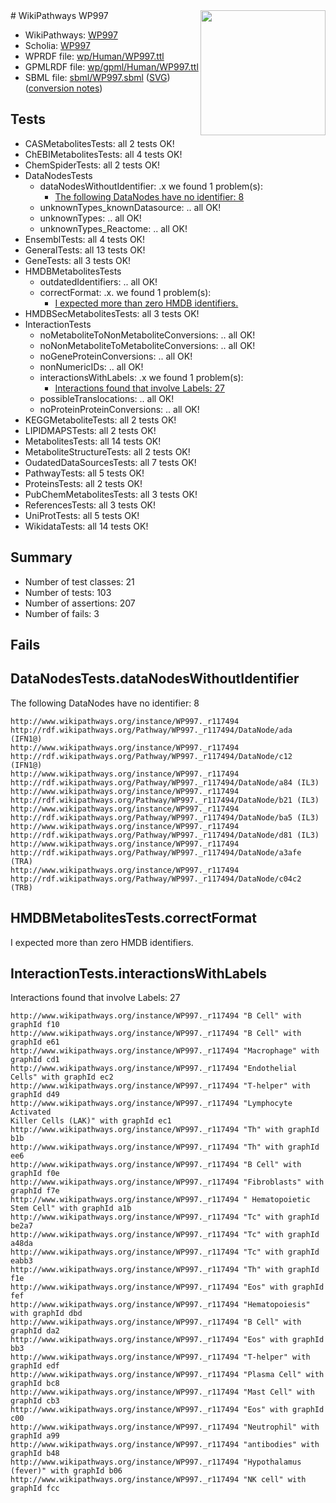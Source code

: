 <img style="float: right; width: 200px" src="../logo.png" />
# WikiPathways WP997

* WikiPathways: [WP997](https://identifiers.org/wikipathways:WP997)
* Scholia: [WP997](https://scholia.toolforge.org/wikipathways/WP997)
* WPRDF file: [wp/Human/WP997.ttl](../wp/Human/WP997.ttl)
* GPMLRDF file: [wp/gpml/Human/WP997.ttl](../wp/gpml/Human/WP997.ttl)
* SBML file: [sbml/WP997.sbml](../sbml/WP997.sbml) ([SVG](../sbml/WP997.svg)) ([conversion notes](../sbml/WP997.txt))

## Tests
* CASMetabolitesTests: all 2 tests OK!
* ChEBIMetabolitesTests: all 4 tests OK!
* ChemSpiderTests: all 2 tests OK!
* DataNodesTests
    * dataNodesWithoutIdentifier: .x we found 1 problem(s):
        * [The following DataNodes have no identifier: 8](#d2d32fa7)
    * unknownTypes_knownDatasource: .. all OK!
    * unknownTypes: .. all OK!
    * unknownTypes_Reactome: .. all OK!
* EnsemblTests: all 4 tests OK!
* GeneralTests: all 13 tests OK!
* GeneTests: all 3 tests OK!
* HMDBMetabolitesTests
    * outdatedIdentifiers: .. all OK!
    * correctFormat: .x. we found 1 problem(s):
        * [I expected more than zero HMDB identifiers.](#ad154c1e)
* HMDBSecMetabolitesTests: all 3 tests OK!
* InteractionTests
    * noMetaboliteToNonMetaboliteConversions: .. all OK!
    * noNonMetaboliteToMetaboliteConversions: .. all OK!
    * noGeneProteinConversions: .. all OK!
    * nonNumericIDs: .. all OK!
    * interactionsWithLabels: .x we found 1 problem(s):
        * [Interactions found that involve Labels: 27](#fe97a8de)
    * possibleTranslocations: .. all OK!
    * noProteinProteinConversions: .. all OK!
* KEGGMetaboliteTests: all 2 tests OK!
* LIPIDMAPSTests: all 2 tests OK!
* MetabolitesTests: all 14 tests OK!
* MetaboliteStructureTests: all 2 tests OK!
* OudatedDataSourcesTests: all 7 tests OK!
* PathwayTests: all 5 tests OK!
* ProteinsTests: all 2 tests OK!
* PubChemMetabolitesTests: all 3 tests OK!
* ReferencesTests: all 3 tests OK!
* UniProtTests: all 5 tests OK!
* WikidataTests: all 14 tests OK!


## Summary

* Number of test classes: 21
* Number of tests: 103
* Number of assertions: 207
* Number of fails: 3

## Fails

<a name="d2d32fa7" />

## DataNodesTests.dataNodesWithoutIdentifier

The following DataNodes have no identifier: 8
```
http://www.wikipathways.org/instance/WP997._r117494 http://rdf.wikipathways.org/Pathway/WP997._r117494/DataNode/ada (IFN1@)
http://www.wikipathways.org/instance/WP997._r117494 http://rdf.wikipathways.org/Pathway/WP997._r117494/DataNode/c12 (IFN1@)
http://www.wikipathways.org/instance/WP997._r117494 http://rdf.wikipathways.org/Pathway/WP997._r117494/DataNode/a84 (IL3)
http://www.wikipathways.org/instance/WP997._r117494 http://rdf.wikipathways.org/Pathway/WP997._r117494/DataNode/b21 (IL3)
http://www.wikipathways.org/instance/WP997._r117494 http://rdf.wikipathways.org/Pathway/WP997._r117494/DataNode/ba5 (IL3)
http://www.wikipathways.org/instance/WP997._r117494 http://rdf.wikipathways.org/Pathway/WP997._r117494/DataNode/d81 (IL3)
http://www.wikipathways.org/instance/WP997._r117494 http://rdf.wikipathways.org/Pathway/WP997._r117494/DataNode/a3afe (TRA)
http://www.wikipathways.org/instance/WP997._r117494 http://rdf.wikipathways.org/Pathway/WP997._r117494/DataNode/c04c2 (TRB)
```

<a name="ad154c1e" />

## HMDBMetabolitesTests.correctFormat

I expected more than zero HMDB identifiers.
<a name="fe97a8de" />

## InteractionTests.interactionsWithLabels

Interactions found that involve Labels: 27
```
http://www.wikipathways.org/instance/WP997._r117494 "B Cell" with graphId f10
http://www.wikipathways.org/instance/WP997._r117494 "B Cell" with graphId e61
http://www.wikipathways.org/instance/WP997._r117494 "Macrophage" with graphId cd1
http://www.wikipathways.org/instance/WP997._r117494 "Endothelial Cells" with graphId ec2
http://www.wikipathways.org/instance/WP997._r117494 "T-helper" with graphId d49
http://www.wikipathways.org/instance/WP997._r117494 "Lymphocyte Activated
Killer Cells (LAK)" with graphId ec1
http://www.wikipathways.org/instance/WP997._r117494 "Th" with graphId b1b
http://www.wikipathways.org/instance/WP997._r117494 "Th" with graphId ee6
http://www.wikipathways.org/instance/WP997._r117494 "B Cell" with graphId f0e
http://www.wikipathways.org/instance/WP997._r117494 "Fibroblasts" with graphId f7e
http://www.wikipathways.org/instance/WP997._r117494 " Hematopoietic Stem Cell" with graphId a1b
http://www.wikipathways.org/instance/WP997._r117494 "Tc" with graphId be2a7
http://www.wikipathways.org/instance/WP997._r117494 "Tc" with graphId a48da
http://www.wikipathways.org/instance/WP997._r117494 "Tc" with graphId eabb3
http://www.wikipathways.org/instance/WP997._r117494 "Th" with graphId f1e
http://www.wikipathways.org/instance/WP997._r117494 "Eos" with graphId fef
http://www.wikipathways.org/instance/WP997._r117494 "Hematopoiesis" with graphId dbd
http://www.wikipathways.org/instance/WP997._r117494 "B Cell" with graphId da2
http://www.wikipathways.org/instance/WP997._r117494 "Eos" with graphId bb3
http://www.wikipathways.org/instance/WP997._r117494 "T-helper" with graphId edf
http://www.wikipathways.org/instance/WP997._r117494 "Plasma Cell" with graphId bc8
http://www.wikipathways.org/instance/WP997._r117494 "Mast Cell" with graphId cb3
http://www.wikipathways.org/instance/WP997._r117494 "Eos" with graphId c00
http://www.wikipathways.org/instance/WP997._r117494 "Neutrophil" with graphId a99
http://www.wikipathways.org/instance/WP997._r117494 "antibodies" with graphId b48
http://www.wikipathways.org/instance/WP997._r117494 "Hypothalamus
(fever)" with graphId b06
http://www.wikipathways.org/instance/WP997._r117494 "NK cell" with graphId fcc
```

